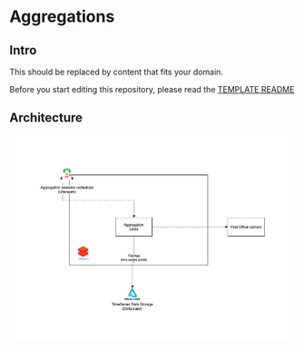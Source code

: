 # Aggregations

## Intro

This should be replaced by content that fits your domain.

Before you start editing this repository, please read the [TEMPLATE README](./docs/template-readme/README.md)

## Architecture

![design](ARCHITECTURE.png)

